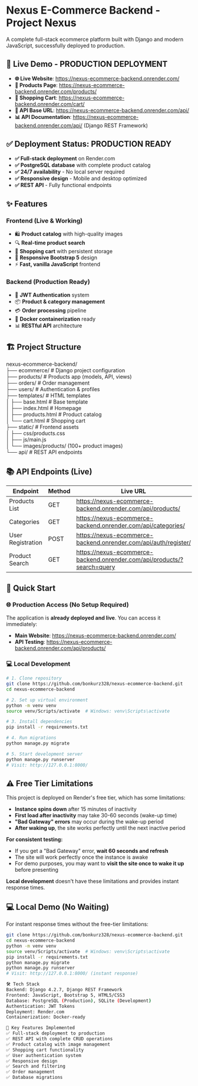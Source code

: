 # Nexus E-Commerce Backend - Project Nexus

A complete full-stack ecommerce platform built with Django and modern JavaScript, successfully deployed to production.

## 🚀 Live Demo - **PRODUCTION DEPLOYMENT**
- **🌐 Live Website**: https://nexus-ecommerce-backend.onrender.com/
- **📱 Products Page**: https://nexus-ecommerce-backend.onrender.com/products/
- **🛒 Shopping Cart**: https://nexus-ecommerce-backend.onrender.com/cart/
- **🔗 API Base URL**: https://nexus-ecommerce-backend.onrender.com/api/
- **📊 API Documentation**: https://nexus-ecommerce-backend.onrender.com/api/ (Django REST Framework)

## ✅ **Deployment Status: PRODUCTION READY**
- **✅ Full-stack deployment** on Render.com
- **✅ PostgreSQL database** with complete product catalog
- **✅ 24/7 availability** - No local server required
- **✅ Responsive design** - Mobile and desktop optimized
- **✅ REST API** - Fully functional endpoints

## ✨ Features

### Frontend (Live & Working)
- 🛍️ **Product catalog** with high-quality images
- 🔍 **Real-time product search** 
- 🛒 **Shopping cart** with persistent storage
- 📱 **Responsive Bootstrap 5** design
- ⚡ **Fast, vanilla JavaScript** frontend

### Backend (Production Ready)
- 🔐 **JWT Authentication** system
- 📦 **Product & category management**
- 💳 **Order processing** pipeline
- 🐳 **Docker containerization** ready
- 📊 **RESTful API** architecture

## 🏗️ Project Structure
nexus-ecommerce-backend/  
├── ecommerce/ # Django project configuration  
├── products/ # Products app (models, API, views)  
├── orders/ # Order management  
├── users/ # Authentication & profiles  
├── templates/ # HTML templates  
│ ├── base.html # Base template  
│ ├── index.html # Homepage  
│ ├── products.html # Product catalog  
│ └── cart.html # Shopping cart  
├── static/ # Frontend assets  
│ ├── css/products.css  
│ ├── js/main.js  
│ └── images/products/ (100+ product images)  
└── api/ # REST API endpoints  


## 📚 API Endpoints (Live)

| Endpoint | Method | Live URL |
|----------|--------|----------|
| Products List | GET | https://nexus-ecommerce-backend.onrender.com/api/products/ |
| Categories | GET | https://nexus-ecommerce-backend.onrender.com/api/categories/ |
| User Registration | POST | https://nexus-ecommerce-backend.onrender.com/api/auth/register/ |
| Product Search | GET | https://nexus-ecommerce-backend.onrender.com/api/products/?search=query |

## 🚀 Quick Start

### 🌐 Production Access (No Setup Required)
The application is **already deployed and live**. You can access it immediately:
- **Main Website**: https://nexus-ecommerce-backend.onrender.com/
- **API Testing**: https://nexus-ecommerce-backend.onrender.com/api/products/

### 💻 Local Development
```bash
# 1. Clone repository
git clone https://github.com/bonkurz328/nexus-ecommerce-backend.git
cd nexus-ecommerce-backend

# 2. Set up virtual environment
python -m venv venv
source venv/Scripts/activate  # Windows: venv\Scripts\activate

# 3. Install dependencies
pip install -r requirements.txt

# 4. Run migrations
python manage.py migrate

# 5. Start development server
python manage.py runserver
# Visit: http://127.0.0.1:8000/
```

## ⚠️ Free Tier Limitations

This project is deployed on Render's free tier, which has some limitations:

- **Instance spins down** after 15 minutes of inactivity
- **First load after inactivity** may take 30-60 seconds (wake-up time)
- **"Bad Gateway" errors** may occur during the wake-up period
- **After waking up**, the site works perfectly until the next inactive period

**For consistent testing:**
- If you get a "Bad Gateway" error, **wait 60 seconds and refresh**
- The site will work perfectly once the instance is awake
- For demo purposes, you may want to **visit the site once to wake it up** before presenting

**Local development** doesn't have these limitations and provides instant response times.

## 💻 Local Demo (No Waiting)

For instant response times without the free-tier limitations:

```bash
git clone https://github.com/bonkurz328/nexus-ecommerce-backend.git
cd nexus-ecommerce-backend
python -m venv venv
source venv/Scripts/activate  # Windows: venv\Scripts\activate
pip install -r requirements.txt
python manage.py migrate
python manage.py runserver
# Visit: http://127.0.0.1:8000/ (instant response)

🛠️ Tech Stack  
Backend: Django 4.2.7, Django REST Framework  
Frontend: JavaScript, Bootstrap 5, HTML5/CSS3  
Database: PostgreSQL (Production), SQLite (Development)  
Authentication: JWT Tokens  
Deployment: Render.com  
Containerization: Docker-ready  

🎯 Key Features Implemented  
✅ Full-stack deployment to production  
✅ REST API with complete CRUD operations  
✅ Product catalog with image management  
✅ Shopping cart functionality  
✅ User authentication system  
✅ Responsive design  
✅ Search and filtering  
✅ Order management  
✅ Database migrations  
